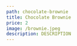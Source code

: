 ```yaml
---
path: chocolate-brownie
title: Chocolate Brownie
price: 2
image: /brownie.jpeg
description: DESCRIPTION
---
```

